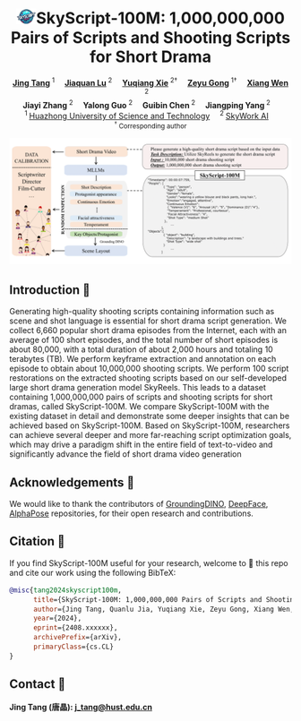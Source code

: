 <h1 align="center"><img src="logo.png" width="7%">SkyScript-100M: 1,000,000,000 Pairs of Scripts and Shooting Scripts for Short Drama</h1>

<div align='center'>
    <a href='https://github.com/vaew' target='_blank'><strong>Jing Tang</strong></a><sup> 1</sup>&emsp;
  	<a href='https://www.icst.pku.edu.cn/netvideo/people/ss/240830.htm' target='_blank'><strong>Jiaquan Lu</strong></a><sup> 2</sup>&emsp;
    <a href='https://github.com/IndexFziQ' target='_blank'><strong>Yuqiang Xie</strong></a><sup> 2†</sup>&emsp;
    <a href='https://scholar.google.com/citations?user=tp2cs2IAAAAJ&hl=zh-CN' target='_blank'><strong>Zeyu Gong</strong></a><sup> 1†</sup>&emsp;
    <a href='https://scholar.google.com.tw/citations?user=RvAuMk0AAAAJ&hl=zh-CN' target='_blank'><strong>Xiang Wen</strong></a><sup> 2</sup>&emsp;
</div>

<div align='center'>
    <strong>Jiayi Zhang</strong><sup> 2</sup>&emsp;
    <strong>Yalong Guo</strong><sup> 2</sup>&emsp;
    <strong>Guibin Chen</strong><sup> 2</sup>&emsp;
  	<strong> Jiangping Yang</strong><sup> 2</sup>&emsp;
</div>

<div align='center'>
    <sup>1 </sup><a href='https://english.hust.edu.cn/' target='_blank'>Huazhong University of Science and Technology</a>&emsp; 
    <sup>2 </sup><a href='https://github.com/SkyworkAI' target='_blank'>SkyWork AI</a>&emsp; 
</div>
<div align='center'>
    <small><sup>†</sup> Corresponding author</small>
</div>

<p align="center">
  <img src="skyscript.png" alt="showcase">
</p>

## Introduction 📖

Generating high-quality shooting scripts containing information such as scene and shot language is essential for short drama script generation. We collect 6,660 popular short drama episodes from the Internet, each with an average of 100 short episodes, and the total number of short episodes is about 80,000, with a total duration of about 2,000 hours and totaling 10 terabytes (TB). We perform keyframe extraction and annotation on each episode to obtain about 10,000,000 shooting scripts. We perform 100 script restorations on the extracted shooting scripts based on our self-developed large short drama generation model SkyReels. This leads to a dataset containing 1,000,000,000 pairs of scripts and shooting scripts for short dramas, called SkyScript-100M. We compare SkyScript-100M with the existing dataset in detail and demonstrate some deeper insights that can be achieved based on SkyScript-100M. Based on SkyScript-100M, researchers can achieve several deeper and more far-reaching script optimization goals, which may drive a paradigm shift in the entire field of text-to-video and significantly advance the field of short drama video generation

## Acknowledgements 💐

We would like to thank the contributors of [GroundingDINO](https://github.com/IDEA-Research/GroundingDINO), [DeepFace](https://github.com/serengil/deepface), [AlphaPose](https://github.com/MVIG-SJTU/AlphaPose) repositories, for their open research and contributions.

## Citation 💖

If you find SkyScript-100M useful for your research, welcome to 🌟 this repo and cite our work using the following BibTeX:

```bibtex
@misc{tang2024skyscript100m,
      title={SkyScript-100M: 1,000,000,000 Pairs of Scripts and Shooting Scripts for Short Drama}, 
      author={Jing Tang, Quanlu Jia, Yuqiang Xie, Zeyu Gong, Xiang Wen, Jiayi Zhang, Yalong Guo, Guibin Chen, Jiangping Yang},
      year={2024},
      eprint={2408.xxxxxx},
      archivePrefix={arXiv},
      primaryClass={cs.CL}
}
```

## Contact 📧

**Jing Tang (唐晶): j_tang@hust.edu.cn**
